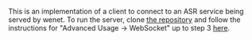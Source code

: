 This is an implementation of a client to connect to an ASR service being served by wenet. To run the server, clone [the repository](https://github.com/wenet-e2e/wenet) and follow the instructions for "Advanced Usage -> WebSocket" up to step 3 [here](https://github.com/wenet-e2e/wenet/tree/main/runtime/server/x86).
